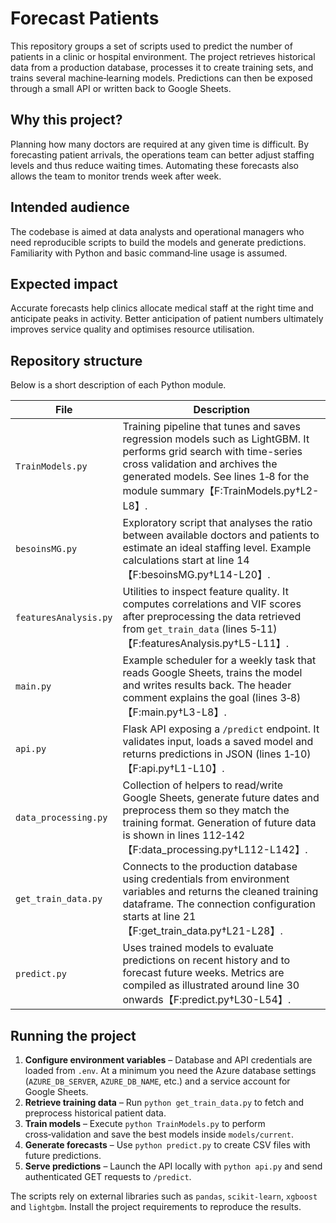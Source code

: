 # Forecast Patients

This repository groups a set of scripts used to predict the number of patients in a clinic or hospital environment. The project retrieves historical data from a production database, processes it to create training sets, and trains several machine‑learning models. Predictions can then be exposed through a small API or written back to Google Sheets.

## Why this project?

Planning how many doctors are required at any given time is difficult. By forecasting patient arrivals, the operations team can better adjust staffing levels and thus reduce waiting times. Automating these forecasts also allows the team to monitor trends week after week.

## Intended audience

The codebase is aimed at data analysts and operational managers who need reproducible scripts to build the models and generate predictions. Familiarity with Python and basic command‑line usage is assumed.

## Expected impact

Accurate forecasts help clinics allocate medical staff at the right time and anticipate peaks in activity. Better anticipation of patient numbers ultimately improves service quality and optimises resource utilisation.

## Repository structure

Below is a short description of each Python module.

| File | Description |
|------|-------------|
|`TrainModels.py`|Training pipeline that tunes and saves regression models such as LightGBM. It performs grid search with time-series cross validation and archives the generated models. See lines 1‑8 for the module summary【F:TrainModels.py†L2-L8】.|
|`besoinsMG.py`|Exploratory script that analyses the ratio between available doctors and patients to estimate an ideal staffing level. Example calculations start at line 14【F:besoinsMG.py†L14-L20】.|
|`featuresAnalysis.py`|Utilities to inspect feature quality. It computes correlations and VIF scores after preprocessing the data retrieved from `get_train_data` (lines 5‑11)【F:featuresAnalysis.py†L5-L11】.|
|`main.py`|Example scheduler for a weekly task that reads Google Sheets, trains the model and writes results back. The header comment explains the goal (lines 3‑8)【F:main.py†L3-L8】.|
|`api.py`|Flask API exposing a `/predict` endpoint. It validates input, loads a saved model and returns predictions in JSON (lines 1‑10)【F:api.py†L1-L10】.|
|`data_processing.py`|Collection of helpers to read/write Google Sheets, generate future dates and preprocess them so they match the training format. Generation of future data is shown in lines 112‑142【F:data_processing.py†L112-L142】.|
|`get_train_data.py`|Connects to the production database using credentials from environment variables and returns the cleaned training dataframe. The connection configuration starts at line 21【F:get_train_data.py†L21-L28】.|
|`predict.py`|Uses trained models to evaluate predictions on recent history and to forecast future weeks. Metrics are compiled as illustrated around line 30 onwards【F:predict.py†L30-L54】.|

## Running the project

1. **Configure environment variables** – Database and API credentials are loaded from `.env`. At a minimum you need the Azure database settings (`AZURE_DB_SERVER`, `AZURE_DB_NAME`, etc.) and a service account for Google Sheets.
2. **Retrieve training data** – Run `python get_train_data.py` to fetch and preprocess historical patient data.
3. **Train models** – Execute `python TrainModels.py` to perform cross‑validation and save the best models inside `models/current`.
4. **Generate forecasts** – Use `python predict.py` to create CSV files with future predictions.
5. **Serve predictions** – Launch the API locally with `python api.py` and send authenticated GET requests to `/predict`.

The scripts rely on external libraries such as `pandas`, `scikit-learn`, `xgboost` and `lightgbm`. Install the project requirements to reproduce the results.

